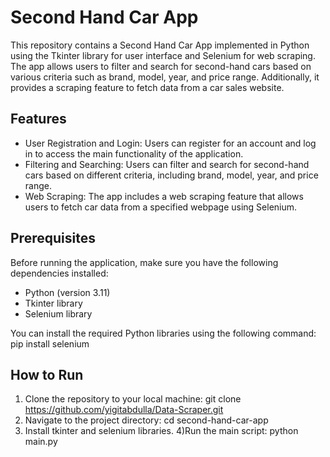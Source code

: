 # Second Hand Car App

This repository contains a Second Hand Car App implemented in Python using the Tkinter library for user interface and Selenium for web scraping. The app allows users to filter and search for second-hand cars based on various criteria such as brand, model, year, and price range. Additionally, it provides a scraping feature to fetch data from a car sales website.

## Features

- User Registration and Login: Users can register for an account and log in to access the main functionality of the application.
- Filtering and Searching: Users can filter and search for second-hand cars based on different criteria, including brand, model, year, and price range.
- Web Scraping: The app includes a web scraping feature that allows users to fetch car data from a specified webpage using Selenium.

## Prerequisites

Before running the application, make sure you have the following dependencies installed:

- Python (version 3.11)
- Tkinter library
- Selenium library

You can install the required Python libraries using the following command:
pip install selenium

## How to Run
1) Clone the repository to your local machine:
    git clone https://github.com/yigitabdulla/Data-Scraper.git
2) Navigate to the project directory:
    cd second-hand-car-app
3) Install tkinter and selenium libraries.
4)Run the main script:
    python main.py

